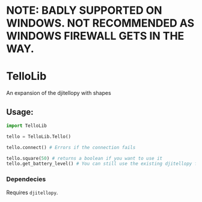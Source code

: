 # NOTE: BADLY SUPPORTED ON WINDOWS. NOT RECOMMENDED AS WINDOWS FIREWALL GETS IN THE WAY.
# TelloLib
An expansion of the djitellopy with shapes
## Usage:
```py
import TelloLib

tello = TelloLib.Tello()

tello.connect() # Errors if the connection fails

tello.square(50) # returns a boolean if you want to use it
tello.get_battery_level() # You can still use the existing djitellopy functions.

```
### Dependecies
Requires `djitellopy`.
